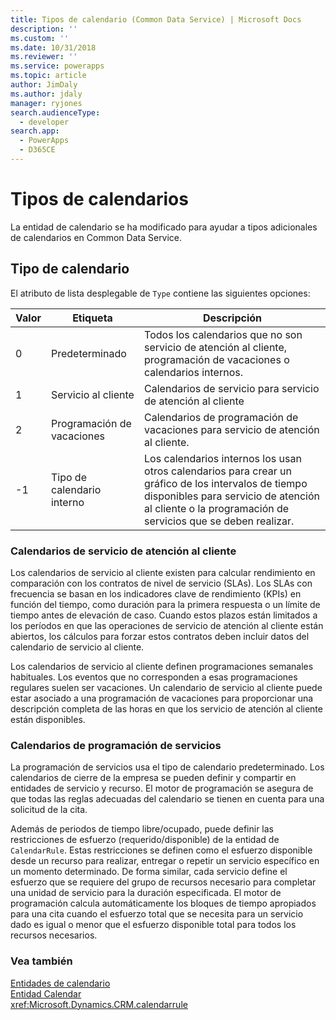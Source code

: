```yaml
---
title: Tipos de calendario (Common Data Service) | Microsoft Docs
description: ''
ms.custom: ''
ms.date: 10/31/2018
ms.reviewer: ''
ms.service: powerapps
ms.topic: article
author: JimDaly
ms.author: jdaly
manager: ryjones
search.audienceType:
  - developer
search.app:
  - PowerApps
  - D365CE
---
```

# <a name="types-of-calendars"></a>Tipos de calendarios

La entidad de calendario se ha modificado para ayudar a tipos adicionales de calendarios en Common Data Service.  
  
## <a name="calendar-type"></a>Tipo de calendario  
 El atributo de lista desplegable de `Type` contiene las siguientes opciones:  
  
|Valor|Etiqueta|Descripción|  
|-----------|-----------|-----------------|  
|0|Predeterminado|Todos los calendarios que no son servicio de atención al cliente, programación de vacaciones o calendarios internos.|  
|1|Servicio al cliente|Calendarios de servicio para servicio de atención al cliente|  
|2|Programación de vacaciones|Calendarios de programación de vacaciones para servicio de atención al cliente.|  
|-1|Tipo de calendario interno|Los calendarios internos los usan otros calendarios para crear un gráfico de los intervalos de tiempo disponibles para servicio de atención al cliente o la programación de servicios que se deben realizar.|  
  
### <a name="customer-service-calendars"></a>Calendarios de servicio de atención al cliente  
 Los calendarios de servicio al cliente existen para calcular rendimiento en comparación con los contratos de nivel de servicio (SLAs). Los SLAs con frecuencia se basan en los indicadores clave de rendimiento (KPIs) en función del tiempo, como duración para la primera respuesta o un límite de tiempo antes de elevación de caso. Cuando estos plazos están limitados a los períodos en que las operaciones de servicio de atención al cliente están abiertos, los cálculos para forzar estos contratos deben incluir datos del calendario de servicio al cliente.  
  
 Los calendarios de servicio al cliente definen programaciones semanales habituales. Los eventos que no corresponden a esas programaciones regulares suelen ser vacaciones. Un calendario de servicio al cliente puede estar asociado a una programación de vacaciones para proporcionar una descripción completa de las horas en que los servicio de atención al cliente están disponibles.  
  
### <a name="service-scheduling-calendars"></a>Calendarios de programación de servicios  
 La programación de servicios usa el tipo de calendario predeterminado. Los calendarios de cierre de la empresa se pueden definir y compartir en entidades de servicio y recurso. El motor de programación se asegura de que todas las reglas adecuadas del calendario se tienen en cuenta para una solicitud de la cita.  
  
 Además de periodos de tiempo libre/ocupado, puede definir las restricciones de esfuerzo (requerido/disponible) de la entidad de `CalendarRule`. Estas restricciones se definen como el esfuerzo disponible desde un recurso para realizar, entregar o repetir un servicio específico en un momento determinado. De forma similar, cada servicio define el esfuerzo que se requiere del grupo de recursos necesario para completar una unidad de servicio para la duración especificada. El motor de programación calcula automáticamente los bloques de tiempo apropiados para una cita cuando el esfuerzo total que se necesita para un servicio dado es igual o menor que el esfuerzo disponible total para todos los recursos necesarios.  
  
### <a name="see-also"></a>Vea también  
 [Entidades de calendario](calendar-entities.md)   
 [Entidad Calendar](reference/entities/calendar.md)   
 <xref:Microsoft.Dynamics.CRM.calendarrule>